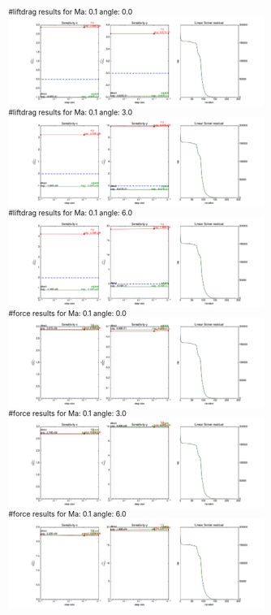 #liftdrag results for  Ma: 0.1 angle: 0.0
![liftdrag_angle0.0.png](liftdrag_angle0.0.png)
#liftdrag results for  Ma: 0.1 angle: 3.0
![liftdrag_angle3.0.png](liftdrag_angle3.0.png)
#liftdrag results for  Ma: 0.1 angle: 6.0
![liftdrag_angle6.0.png](liftdrag_angle6.0.png)
#force results for  Ma: 0.1 angle: 0.0
![force_angle0.0.png](force_angle0.0.png)
#force results for  Ma: 0.1 angle: 3.0
![force_angle3.0.png](force_angle3.0.png)
#force results for  Ma: 0.1 angle: 6.0
![force_angle6.0.png](force_angle6.0.png)
